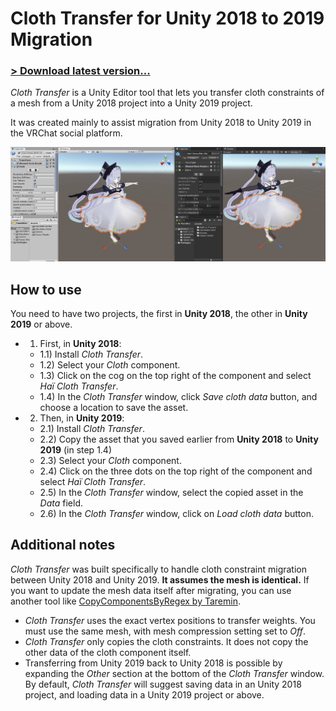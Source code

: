 # Cloth Transfer for Unity 2018 to 2019 Migration

### [> Download latest version...](https://github.com/hai-vr/unity-2018-2019-cloth-transfer/releases)

*Cloth Transfer* is a Unity Editor tool that lets you transfer cloth constraints of a mesh from a Unity 2018 project into a Unity 2019 project.

It was created mainly to assist migration from Unity 2018 to Unity 2019 in the VRChat social platform.

![](https://github.com/hai-vr/unity-2018-2019-cloth-transfer/raw/z-res-pictures/Documentation/illustration.gif)

## How to use

You need to have two projects, the first in **Unity 2018**, the other in **Unity 2019** or above.

- 1) First, in **Unity 2018**:
  - 1.1) Install *Cloth Transfer*.
  - 1.2) Select your *Cloth* component.
  - 1.3) Click on the cog on the top right of the component and select *Haï Cloth Transfer*.
  - 1.4) In the *Cloth Transfer* window, click *Save cloth data* button, and choose a location to save the asset.

- 2) Then, in **Unity 2019**:
    - 2.1) Install *Cloth Transfer*.
    - 2.2) Copy the asset that you saved earlier from **Unity 2018** to **Unity 2019** (in step 1.4)
    - 2.3) Select your *Cloth* component.
    - 2.4) Click on the three dots on the top right of the component and select *Haï Cloth Transfer*.
    - 2.5) In the *Cloth Transfer* window, select the copied asset in the *Data* field.
    - 2.6) In the *Cloth Transfer* window, click on *Load cloth data* button.

## Additional notes

*Cloth Transfer* was built specifically to handle cloth constraint migration between Unity 2018 and Unity 2019. **It assumes the mesh is identical.** If you want to update the mesh data itself after migrating, you can use another tool like [CopyComponentsByRegex by Taremin](https://github.com/Taremin/CopyComponentsByRegex).

- *Cloth Transfer* uses the exact vertex positions to transfer weights. You must use the same mesh, with mesh compression setting set to *Off*.
- *Cloth Transfer* only copies the cloth constraints. It does not copy the other data of the cloth component itself.
- Transferring from Unity 2019 back to Unity 2018 is possible by expanding the *Other* section at the bottom of the *Cloth Transfer* window.
  By default, *Cloth Transfer* will suggest saving data in an Unity 2018 project, and loading data in a Unity 2019 project or above. 

